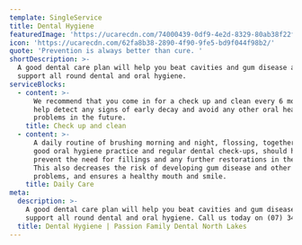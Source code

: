 ```yaml
---
template: SingleService
title: Dental Hygiene
featuredImage: 'https://ucarecdn.com/74000439-0df9-4e2d-8329-80ab38f22fb3/'
icon: 'https://ucarecdn.com/62fa8b38-2890-4f90-9fe5-bd9f044f98b2/'
quote: 'Prevention is always better than cure. '
shortDescription: >-
  A good dental care plan will help you beat cavities and gum disease and
  support all round dental and oral hygiene.
serviceBlocks:
  - content: >-
      We recommend that you come in for a check up and clean every 6 months to
      help detect any signs of early decay and avoid any other oral health
      problems in the future.
    title: Check up and clean
  - content: >-
      A daily routine of brushing morning and night, flossing, together with
      good oral hygiene practice and regular dental check-ups, should help
      prevent the need for fillings and any further restorations in the future.
      This also decreases the risk of developing gum disease and other dental
      problems, and ensures a healthy mouth and smile.
    title: Daily Care
meta:
  description: >-
    A good dental care plan will help you beat cavities and gum disease and
    support all round dental and oral hygiene. Call us today on (07) 3465 1199
  title: Dental Hygiene | Passion Family Dental North Lakes
---
```


